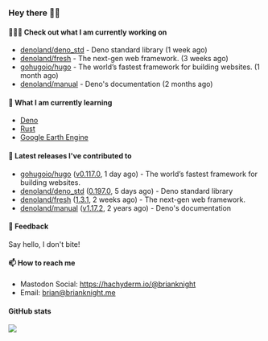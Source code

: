 ### Hey there 👋🏻

#### 👷🏻‍♂️ Check out what I am currently working on

- [denoland/deno_std](https://github.com/denoland/deno_std) - Deno standard library (1 week ago)
- [denoland/fresh](https://github.com/denoland/fresh) - The next-gen web framework. (3 weeks ago)
- [gohugoio/hugo](https://github.com/gohugoio/hugo) - The world’s fastest framework for building websites. (1 month ago)
- [denoland/manual](https://github.com/denoland/manual) - Deno&#39;s documentation (2 months ago)

#### 🌱 What I am currently learning
- [Deno](https://deno.land/)
- [Rust](https://www.rust-lang.org/)
- [Google Earth Engine](https://earthengine.google.com/)

#### 🔭 Latest releases I've contributed to

- [gohugoio/hugo](https://github.com/gohugoio/hugo) ([v0.117.0](https://github.com/gohugoio/hugo/releases/tag/v0.117.0), 1 day ago) - The world’s fastest framework for building websites.
- [denoland/deno_std](https://github.com/denoland/deno_std) ([0.197.0](https://github.com/denoland/deno_std/releases/tag/0.197.0), 5 days ago) - Deno standard library
- [denoland/fresh](https://github.com/denoland/fresh) ([1.3.1](https://github.com/denoland/fresh/releases/tag/1.3.1), 2 weeks ago) - The next-gen web framework.
- [denoland/manual](https://github.com/denoland/manual) ([v1.17.2](https://github.com/denoland/manual/releases/tag/v1.17.2), 2 years ago) - Deno&#39;s documentation

#### 💬 Feedback

Say hello, I don't bite!

#### 📫 How to reach me

- Mastodon Social: <a rel="me" href="https://hachyderm.io/@brianknight">https://hachyderm.io/@brianknight</a>
- Email: brian@brianknight.me

#### GitHub stats

![](https://github-profile-summary-cards.vercel.app/api/cards/profile-details?username=brianknight10&theme=github)